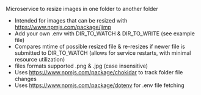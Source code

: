 Microservice to resize images in one folder to another folder
- Intended for images that can be resized with https://www.npmjs.com/package/jimp
- Add your own .env with DIR_TO_WATCH & DIR_TO_WRITE (see example file)
- Compares mtime of possible resized file & re-resizes if newer file is submitted to DIR_TO_WATCH (allows for service restarts, with minimal resource utilization)
- files formats supported .png & .jpg (case insensitive)
- Uses https://www.npmjs.com/package/chokidar to track folder file changes
- Uses https://www.npmjs.com/package/dotenv for .env file fetching
